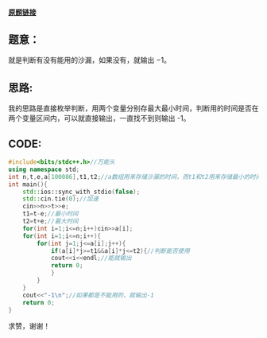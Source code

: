 #### [原题链接](https://www.luogu.com.cn/problem/AT196)

## 题意： 
就是判断有没有能用的沙漏，如果没有，就输出 $-1$。

## 思路:
我的思路是直接枚举判断，用两个变量分别存最大最小时间，判断用的时间是否在两个变量区间内，可以就直接输出，一直找不到则输出 -1。

## CODE:
```cpp
#include<bits/stdc++.h>//万能头
using namespace std;
int n,t,e,a[100086],t1,t2;//a数组用来存储沙漏的时间，而t1和t2用来存储最小的时间和最大的时间
int main(){
	std::ios::sync_with_stdio(false);
	std::cin.tie(0);//加速
	cin>>n>>t>>e;
	t1=t-e;//最小时间
	t2=t+e;//最大时间
	for(int i=1;i<=n;i++)cin>>a[i];
	for(int i=1;i<=n;i++){
		for(int j=1;j<=a[i];j++){
			if(a[i]*j>=t1&&a[i]*j<=t2){//判断能否使用
			cout<<i<<endl;//能就输出
			return 0;
		    }
		}
	}
	cout<<"-1\n";//如果都是不能用的，就输出-1
	return 0;
}
```

求赞，谢谢！
 